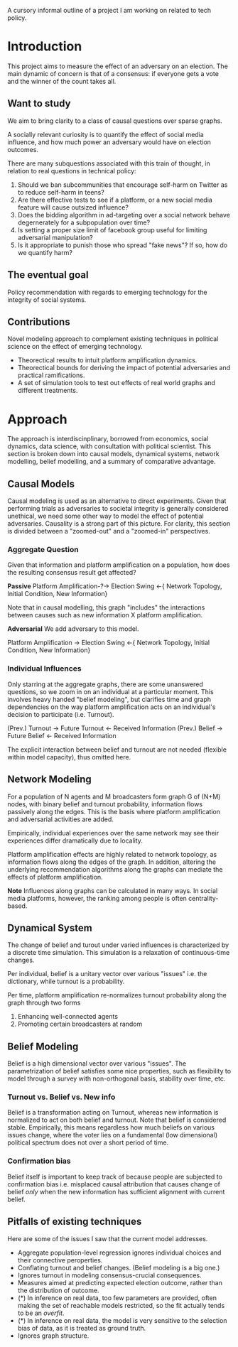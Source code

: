 A cursory informal outline of a project I am working on related to tech policy.
# Introduction
This project aims to measure the effect of an adversary on an election. The main dynamic of concern is that of a consensus: if everyone gets a vote and the winner of the count takes all.

## Want to study
We aim to bring clarity to a class of causal questions over sparse graphs.

A socially relevant curiosity is to quantify the effect of social media influence, and how much power an adversary would have on election outcomes.

There are many subquestions associated with this train of thought, in relation to real questions in technical policy:

1. Should we ban subcommunities that encourage self-harm on Twitter as to reduce self-harm in teens?
2. Are there effective tests to see if a platform, or a new social media feature will cause outsized influence?
3. Does the bidding algorithm in ad-targeting over a social network behave degernerately for a subpopulation over time?
4. Is setting a proper size limit of facebook group useful for limiting adversarial manipulation?
5. Is it appropriate to punish those who spread "fake news"? If so, how do we quantify harm?

## The eventual goal
Policy recommendation with regards to emerging technology for the integrity of social systems.

## Contributions
Novel modeling approach to complement existing techniques in political science on the effect of emerging technology.

* Theorectical results to intuit platform amplification dynamics.
* Theorectical bounds for deriving the impact of potential adversaries and practical ramifications.
* A set of simulation tools to test out effects of real world graphs and different treatments.

# Approach

The approach is interdiscinplinary, borrowed from economics, social dynamics, data science, with consultation with political scientist. This section is broken down into causal models, dynamical systems, network modelling, belief modelling, and a summary of comparative advantage.

## Causal Models

Causal modeling is used as an alternative to direct experiments. Given that performing trials as adversaries to societal integrity is generally considered unethical, we need some other way to model the effect of potential adversaries. Causality is a strong part of this picture. For clarity, this section is divided between a "zoomed-out" and a "zoomed-in" perspectives.

### Aggregate Question
Given that information and platform amplification on a population, how does the resulting consensus result get affected?

**Passive**
Platform Amplification-?-> Election Swing <-{ Network Topology, Initial Condition, New Information}

Note that in causal modelling, this graph "includes" the interactions between causes such as new information X platform amplification.

**Adversarial**
We add adversary to this model.

Platform Amplification -> Election Swing <-{ Network Topology, Initial Condition, New Information}

### Individual Influences
Only starring at the aggregate graphs, there are some unanswered questions, so we zoom in on an individual at a particular moment. This involves heavy handed "belief modeling", but clarifies time and graph dependencies on the way platform amplification acts on an individual's decision to participate (i.e. Turnout).

(Prev.) Turnout -> Future Turnout <- Received Information
(Prev.) Belief -> Future Belief <- Received Information

The explicit interaction between belief and turnout are not needed (flexible within model capacity), thus omitted here.

## Network Modeling
For a population of N agents and M broadcasters form graph G of (N+M) nodes, with binary belief and turnout probability, information flows passively along the edges. This is the basis where platform amplification and adversarial activities are added.

Empirically, individual experiences over the same network may see their experiences differ dramatically due to locality.

Platform amplification effects are highly related to network topology, as information flows along the edges of the graph. In addition, altering the underlying recommendation algorithms along the graphs can mediate the effects of platform amplification.

**Note** Influences along graphs can be calculated in many ways. In social media platforms, however, the ranking among people is often centrality-based.

## Dynamical System
The change of belief and turout under varied influences is characterized by a discrete time simulation. This simulation is a relaxation of continuous-time changes.

Per individual, belief is a unitary vector over various "issues" i.e. the dictionary, while turnout is a probability.

Per time, platform amplification re-normalizes turnout probability along the graph through two forms
1. Enhancing well-connected agents
2. Promoting certain broadcasters at random

## Belief Modeling
Belief is a high dimensional vector over various "issues". The parametrization of belief satisfies some nice properties, such as flexibility to model through a survey with non-orthogonal basis, stability over time, etc.

### Turnout vs. Belief vs. New info
Belief is a transformation acting on Turnout, whereas new information is normalized to act on both belief and turnout. Note that belief is considered stable. Empirically, this means regardless how much beliefs on various issues change, where the voter lies on a fundamental (low dimensional) political spectrum does not over a short period of time.

### Confirmation bias
Belief itself is important to keep track of because people are subjected to confirmation bias i.e. misplaced causal attribution that causes change of belief *only* when the new information has sufficient alignment with current belief.

## Pitfalls of existing techniques
Here are some of the issues I saw that the current model addresses.

* Aggregate population-level regression ignores individual choices and their connective peroperties.
* Conflating turnout and belief changes. (Belief modeling is a big one.)
* Ignores turnout in modeling consensus-crucial consequences.
* Measures aimed at predicting expected election outcome, rather than the distribution of outcome.
* (*) In inference on real data, too few parameters are provided, often making the set of reachable models restricted, so the fit actually tends to be an *overfit*.
* (*) In inference on real data, the model is very sensitive to the selection bias of data, as it is treated as ground truth.
* Ignores graph structure.
